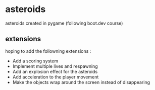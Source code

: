 # asteroids
asteroids created in pygame (following boot.dev course)

## extensions
hoping to add the followning extensions :
* Add a scoring system
* Implement multiple lives and respawning
* Add an explosion effect for the asteroids
* Add acceleration to the player movement
* Make the objects wrap around the screen instead of disappearing
